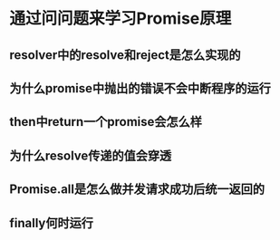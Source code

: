 # 通过问问题来学习Promise原理

## resolver中的resolve和reject是怎么实现的

## 为什么promise中抛出的错误不会中断程序的运行

## then中return一个promise会怎么样

## 为什么resolve传递的值会穿透

## Promise.all是怎么做并发请求成功后统一返回的

## finally何时运行
